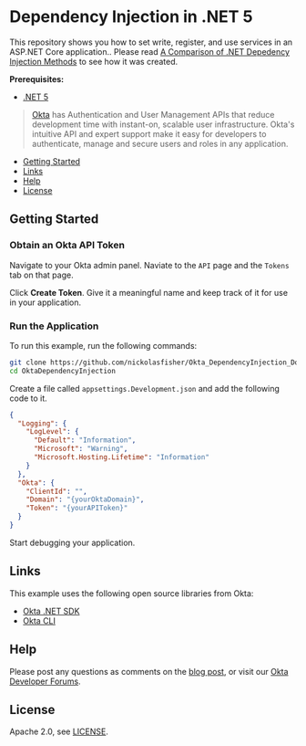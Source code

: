 ﻿# Dependency Injection in .NET 5

This repository shows you how to set write, register, and use services in an ASP.NET Core application.. Please read [A Comparison of .NET Depedency Injection Methods][blog] to see how it was created.

**Prerequisites:**

- [.NET 5](https://dotnet.microsoft.com/en-us/download/dotnet/5.0)

> [Okta](https://developer.okta.com/) has Authentication and User Management APIs that reduce development time with instant-on, scalable user infrastructure. Okta's intuitive API and expert support make it easy for developers to authenticate, manage and secure users and roles in any application.

* [Getting Started](#getting-started)
* [Links](#links)
* [Help](#help)
* [License](#license)

## Getting Started

### Obtain an Okta API Token

Navigate to your Okta admin panel.  Naviate to the `API` page and the `Tokens` tab on that page.  

Click **Create Token**.  Give it a meaningful name and keep track of it for use in your application.  

### Run the Application

To run this example, run the following commands:

```bash
git clone https://github.com/nickolasfisher/Okta_DependencyInjection_DotNet.git
cd OktaDependencyInjection
```

Create a file called `appsettings.Development.json` and add the following code to it.

```JSON
{
  "Logging": {
    "LogLevel": {
      "Default": "Information",
      "Microsoft": "Warning",
      "Microsoft.Hosting.Lifetime": "Information"
    }
  },
  "Okta": {
    "ClientId": "",
    "Domain": "{yourOktaDomain}",
    "Token": "{yourAPIToken}"
  }
}
```

Start debugging your application.

## Links

This example uses the following open source libraries from Okta:

* [Okta .NET SDK](https://github.com/okta/okta-sdk-dotnet)
* [Okta CLI](https://github.com/okta/okta-cli)

## Help

Please post any questions as comments on the [blog post][blog], or visit our [Okta Developer Forums](https://devforum.okta.com/).

## License

Apache 2.0, see [LICENSE](LICENSE).

[blog]: ()